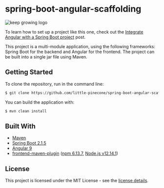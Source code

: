 # spring-boot-angular-scaffolding

![keep growing logo](readme-images/logo_250x60.png)

To learn how to set up a project like this one, check out the [Integrate Angular with a Spring Boot project](http://keepgrowing.in/java/springboot/integrate-angular-with-a-spring-boot-project/) post.

This project is a multi-module application, using the following frameworks: Spring Boot for the backend and Angular for the frontend. The project can be built into a single jar file using Maven.

## Getting Started

To clone the repository, run in the command line:
```bash
$ git clone https://github.com/little-pinecone/spring-boot-angular-scaffolding.git
```

You can build the application with:
```bash
$ mvn clean install
```

## Built With

* [Maven](https://maven.apache.org/)
* [Spring Boot 2.1.5](https://start.spring.io/)
* [Angular 9](https://angular.io/)
* [frontend-maven-plugin](https://github.com/eirslett/frontend-maven-plugin) ([npm 6.13.7](https://github.com/npm/cli), [Node.js v12.14.1](https://nodejs.org/dist/latest-v12.x/docs/api/))

## License

This project is licensed under the MIT License - see the [license details](https://opensource.org/licenses/MIT).
